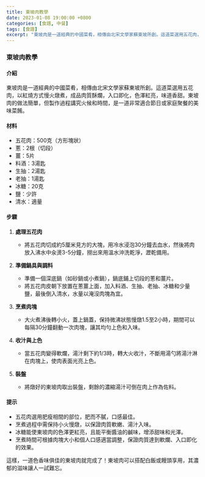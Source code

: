 ```yaml
---
title: 東坡肉教學
date: 2023-01-08 19:00:00 +0800
categories: [食譜, 中餐]
tags: [食譜] 
excerpt: "東坡肉是一道經典的中國菜肴，相傳由北宋文學家蘇東坡所創。這道菜選用五花肉，以紅燒方式慢火燉煮，成品肉質酥爛，入口即化，色澤紅亮，味道香甜"
---
```


### 東坡肉教學

#### 介紹
東坡肉是一道經典的中國菜肴，相傳由北宋文學家蘇東坡所創。這道菜選用五花肉，以紅燒方式慢火燉煮，成品肉質酥爛，入口即化，色澤紅亮，味道香甜。東坡肉的做法簡單，但製作過程講究火候和時間，是一道非常適合節日或家庭聚餐的美味菜餚。

#### 材料
- 五花肉：500克（方形塊狀）
- 蔥：2根（切段）
- 薑：5片
- 料酒：3湯匙
- 生抽：2湯匙
- 老抽：1湯匙
- 冰糖：20克
- 鹽：少許
- 清水：適量

#### 步驟

1. **處理五花肉**
   - 將五花肉切成約5厘米見方的大塊，用冷水浸泡30分鐘去血水，然後將肉放入沸水中汆燙3-5分鐘，撈出來用溫水沖洗乾淨，瀝乾備用。

2. **準備鍋具與調料**
   - 準備一個深底鍋（如砂鍋或小煮鍋），鍋底鋪上切段的蔥和薑片。
   - 將五花肉皮朝下放置在蔥薑上面，加入料酒、生抽、老抽、冰糖和少量鹽，最後倒入清水，水量以淹沒肉塊為宜。

3. **烹煮肉塊**
   - 大火煮沸後轉小火，蓋上鍋蓋，保持微沸狀態慢燉1.5至2小時，期間可以每隔30分鐘翻動一次肉塊，讓其均勻上色和入味。

4. **收汁與上色**
   - 當五花肉變得軟爛，湯汁剩下約1/3時，轉大火收汁，不斷用湯勺將湯汁淋在肉塊上，使肉表面光亮上色。

5. **裝盤**
   - 將燉好的東坡肉取出裝盤，剩餘的濃縮湯汁可倒在肉上作為佐料。

#### 提示
- 五花肉選用肥瘦相間的部位，肥而不膩，口感最佳。
- 烹煮過程中需保持小火慢燉，以保證肉質軟嫩、湯汁入味。
- 冰糖能使東坡肉的色澤更紅亮，且能平衡醬油的鹹味，增添甜味和光澤。
- 烹煮時間可根據肉塊大小和個人口感適當調整，保證肉質達到軟爛、入口即化的效果。

這樣，一道色香味俱佳的東坡肉就完成了！東坡肉可以搭配白飯或饅頭享用，其濃郁的滋味讓人一試難忘。
